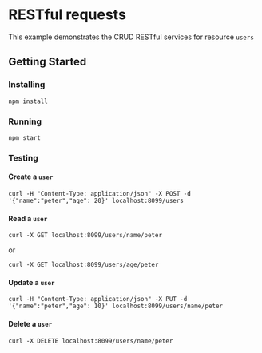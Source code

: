 # RESTful requests
This example demonstrates the CRUD RESTful services for resource `users`

## Getting Started

### Installing
```
npm install
```
### Running
```
npm start
```
### Testing
#### Create a `user`
```
curl -H "Content-Type: application/json" -X POST -d '{"name":"peter","age": 20}' localhost:8099/users
```
#### Read a `user`
```
curl -X GET localhost:8099/users/name/peter
```
or
```
curl -X GET localhost:8099/users/age/peter

```
#### Update a `user`
```
curl -H "Content-Type: application/json" -X PUT -d '{"name":"peter","age": 10}' localhost:8099/users/name/peter
```
#### Delete a `user`
```
curl -X DELETE localhost:8099/users/name/peter
```
